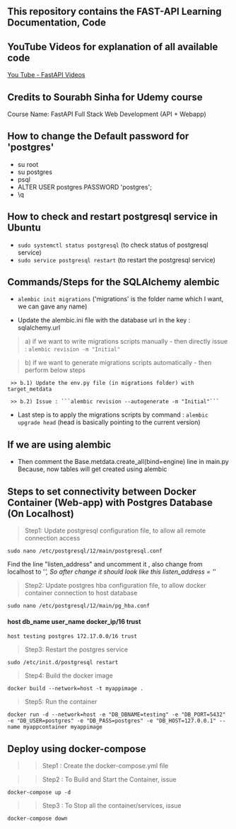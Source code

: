 ## This repository contains the FAST-API Learning Documentation, Code
## 

## YouTube Videos for explanation of all available code
[You Tube - FastAPI Videos](https://www.youtube.com/playlist?list=PLaNsxqNgctlM0CEzKBidDbYVmNsoBK8Ss "You Tube - Fast API")

## Credits to Sourabh Sinha for Udemy course 
Course Name: FastAPI Full Stack Web Development (API + Webapp)

## How to change the Default password for 'postgres'
-  su root
-  su postgres
-  psql
-  ALTER USER postgres PASSWORD 'postgres';
-  \q

## How to check and restart postgresql service in Ubuntu
-  ```sudo systemctl status postgresql```    (to check status of postgresql service)
-  ```sudo service postgresql restart```     (to restart the postgresql service)


## Commands/Steps for the SQLAlchemy alembic
- ```alembic init migrations```   ('migrations' is the folder name which I want, we can gave any name)

- Update the alembic.ini file with the database url in the key : sqlalchemy.url

 > a) if we want to write migrations scripts manually - then directly issue : ```alembic revision -m "Initial"```
	
 > b) if we want to generate migrations scripts automatically - then perform below steps

	 >> b.1) Update the env.py file (in migrations folder) with target_metdata

     >> b.2) Issue : ```alembic revision --autogenerate -m "Initial"```

- Last step is to apply the migrations scripts by command : ```alembic upgrade head```
  (head is basically pointing to the current version)


## If we are using alembic
- Then comment the Base.metdata.create_all(bind=engine) line in main.py
  Because, now tables will get created using alembic


## Steps to set connectivity between Docker Container (Web-app) with Postgres Database (On Localhost)

>Step1: Update postgresql configuration file, to allow all remote connection access

```sudo nano /etc/postgresql/12/main/postgresql.conf```

Find the line "listen_address" and uncomment it , also change from localhost to '*', So after change it should look like this
listen_address = '*'

>Step2: Update postgres hba configuration file, to allow docker container connection to host database

```sudo nano /etc/postgresql/12/main/pg_hba.conf```

#### host db_name user_name docker_ip/16  trust
```host testing postgres 172.17.0.0/16 trust```

>Step3: Restart the postgres service

```sudo /etc/init.d/postgresql restart```

>Step4: Build the docker image

```docker build --network=host -t myappimage . ```

>Step5: Run the container

```docker run -d --network=host -e "DB_DBNAME=testing" -e "DB_PORT=5432" -e "DB_USER=postgres" -e "DB_PASS=postgres" -e "DB_HOST=127.0.0.1" --name myappcontainer myappimage```

## Deploy using docker-compose

>> Step1 : Create the docker-compose.yml file

>> Step2 : To Build and Start the Container, issue 

```docker-compose up -d```

>> Step3 : To Stop all the container/services, issue

```docker-compose down```
